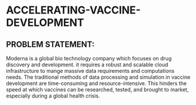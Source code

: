 # ACCELERATING-VACCINE-DEVELOPMENT
## PROBLEM STATEMENT:
Moderna is a global bio technology company which focuses on drug discovery and development. it requires a robust and scalable cloud infrastructure to mange massive data requirements and computations needs. The traditional methods of data processing and simulation in vaccine development are time-consuming and resource-intensive. This hinders the speed at which vaccines can be researched, tested, and brought to market, especially during a global health crisis.


